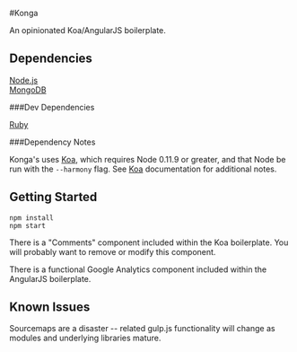 #Konga

An opinionated Koa/AngularJS boilerplate.

## Dependencies

[Node.js](https://nodejs.org/)  
[MongoDB](http://www.mongodb.org/)    

###Dev Dependencies

[Ruby](https://www.ruby-lang.org)  

###Dependency Notes

Konga's uses [Koa](http://koajs.com/), which requires Node 0.11.9 or greater, and that Node be run with the `--harmony` flag. See [Koa](http://koajs.com/) documentation for additional notes.

## Getting Started

```
npm install
npm start
```

There is a "Comments" component included within the Koa boilerplate. You will probably want to remove or modify this component.

There is a functional Google Analytics component included within the AngularJS boilerplate.

## Known Issues

Sourcemaps are a disaster -- related gulp.js functionality will change as modules and underlying libraries mature.